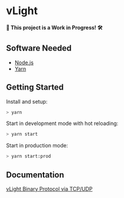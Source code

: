 # vLight

**:construction: This project is a Work in Progress! :hammer_and_wrench:**

## Software Needed

- [Node.js](https://nodejs.org/en/)
- [Yarn](https://yarnpkg.com/lang/en/)

## Getting Started

Install and setup:

```sh
> yarn
```

Start in development mode with hot reloading:

```sh
> yarn start
```

Start in production mode:

```sh
> yarn start:prod
```

## Documentation

[vLight Binary Protocol via TCP/UDP](./backend/src/devices/vlight/README.md)
